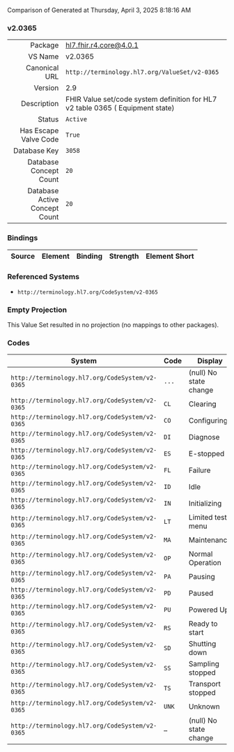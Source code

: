 Comparison of 
Generated at Thursday, April 3, 2025 8:18:16 AM

### v2.0365

|      |     |
| ---: | --- |
| Package | hl7.fhir.r4.core@4.0.1 |
| VS Name | v2.0365 |
| Canonical URL | `http://terminology.hl7.org/ValueSet/v2-0365` |
| Version | 2.9 |
| Description | FHIR Value set/code system definition for HL7 v2 table 0365 ( Equipment state) |
| Status | `Active` |
| Has Escape Valve Code | `True` |
| Database Key | `3058` |
| Database Concept Count | `20` |
| Database Active Concept Count | `20` |
### Bindings

| Source | Element | Binding | Strength | Element Short |
| ------ | ------- | ------- | -------- | ------------- |

### Referenced Systems

* `http://terminology.hl7.org/CodeSystem/v2-0365`
### Empty Projection

This Value Set resulted in no projection (no mappings to other packages).

### Codes

| System | Code | Display |
| ------ | ---- | ------- |
| `http://terminology.hl7.org/CodeSystem/v2-0365` | `...` | (null) No state change |
| `http://terminology.hl7.org/CodeSystem/v2-0365` | `CL` | Clearing |
| `http://terminology.hl7.org/CodeSystem/v2-0365` | `CO` | Configuring |
| `http://terminology.hl7.org/CodeSystem/v2-0365` | `DI` | Diagnose |
| `http://terminology.hl7.org/CodeSystem/v2-0365` | `ES` | E-stopped |
| `http://terminology.hl7.org/CodeSystem/v2-0365` | `FL` | Failure |
| `http://terminology.hl7.org/CodeSystem/v2-0365` | `ID` | Idle |
| `http://terminology.hl7.org/CodeSystem/v2-0365` | `IN` | Initializing |
| `http://terminology.hl7.org/CodeSystem/v2-0365` | `LT` | Limited test menu |
| `http://terminology.hl7.org/CodeSystem/v2-0365` | `MA` | Maintenance |
| `http://terminology.hl7.org/CodeSystem/v2-0365` | `OP` | Normal Operation |
| `http://terminology.hl7.org/CodeSystem/v2-0365` | `PA` | Pausing |
| `http://terminology.hl7.org/CodeSystem/v2-0365` | `PD` | Paused |
| `http://terminology.hl7.org/CodeSystem/v2-0365` | `PU` | Powered Up |
| `http://terminology.hl7.org/CodeSystem/v2-0365` | `RS` | Ready to start |
| `http://terminology.hl7.org/CodeSystem/v2-0365` | `SD` | Shutting down |
| `http://terminology.hl7.org/CodeSystem/v2-0365` | `SS` | Sampling stopped |
| `http://terminology.hl7.org/CodeSystem/v2-0365` | `TS` | Transport stopped |
| `http://terminology.hl7.org/CodeSystem/v2-0365` | `UNK` | Unknown |
| `http://terminology.hl7.org/CodeSystem/v2-0365` | `…` | (null) No state change |
